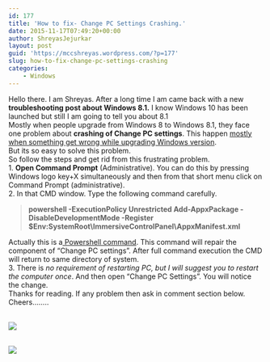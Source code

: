 ```yaml
---
id: 177
title: 'How to fix- Change PC Settings Crashing.'
date: 2015-11-17T07:49:20+00:00
author: ShreyasJejurkar
layout: post
guid: 'https://mccshreyas.wordpress.com/?p=177'
slug: how-to-fix-change-pc-settings-crashing
categories:
    - Windows
---
```


Hello there. I am Shreyas. After a long time I am came back with a new **troubleshooting post about Windows 8.1.** I know Windows 10 has been launched but still I am going to tell you about 8.1  
Mostly when people upgrade from Windows 8 to Windows 8.1, they face one problem about **crashing of Change PC settings**. This happen <u>mostly when something get wrong while upgrading Windows version</u>.  
But its so easy to solve this problem.  
So follow the steps and get rid from this frustrating problem.  
1\. **Open Command Prompt** (Administrative). You can do this by pressing Windows logo key+X simultaneously and then from that short menu click on Command Prompt (administrative).  
2\. In that CMD window. Type the following command carefully.

> **powershell -ExecutionPolicy Unrestricted Add-AppxPackage -DisableDevelopmentMode -Register $Env:SystemRoot\\ImmersiveControlPanel\\AppxManifest.xml**

Actually this is a<u> Powershell command</u>. This command will repair the component of “Change PC settings”. After full command execution the CMD will return to same directory of system.  
3\. There is *no requirement of restarting PC, but I will suggest you to restart the computer once*. And then open “Change PC Settings”. You will notice the change.  
Thanks for reading. If any problem then ask in comment section below.  
Cheers……..

[  
 ![](http://mccshreyas.files.wordpress.com/2015/11/savedpicture-20151117134844.png?w=700)  ](http://mccshreyas.files.wordpress.com/2015/11/savedpicture-20151117134844.png)

[  
 ![](http://mccshreyas.files.wordpress.com/2015/11/savedpicture-20151117134849.jpg?w=700)  ](http://mccshreyas.files.wordpress.com/2015/11/savedpicture-20151117134849.jpg)